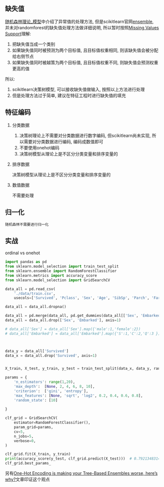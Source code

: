 



## 缺失值

[随机森林理论_模型](5_1随机森林理论_模型.md)中介绍了异常值的处理方法, 但是scikitlearn官网[ensemble](https://scikit-learn.org/stable/modules/ensemble.html#ensemble), 并未对randomforest的缺失值处理方法做详细说明, 所以暂时按照[Missing Values Support](https://scikit-learn.org/stable/modules/tree.html#missing-values-support)理解:
1. 把缺失值当成一个类别
2. 如果缺失值同时被预测为两个目标值, 且目标值权重相同, 则该缺失值会被分配给右侧节点
3. 如果缺失值同时被越策为两个目标值, 且目标值权重不同, 则缺失值会预测权重更高的值

所以:
1. scikitlearn决策树模型, 可以接收缺失值做输入, 按照以上方法进行处理
2. 但是处理方法过于简单, 建议在特征工程时进行缺失值的填充


## 特征编码

1. 分类数据

    1. 决策树理论上不需要对分类数据进行数字编码, 但scikitlearn尚未实现, 所以需要对分类数据进行编码, 编码成数值即可
    2. 不要使用onehot编码
    3. 决策树模型从理论上是不区分分类变量和排序变量的

2. 排序数据

    决策树模型从理论上是不区分分类变量和排序变量的

3. 数值数据

    不需要处理


## 归一化

    随机森林不需要进行归一化



## 实战

ordinal vs onehot

```python
import pandas as pd
from sklearn.model_selection import train_test_split
from sklearn.ensemble import RandomForestClassifier
from sklearn.metrics import accuracy_score
from sklearn.model_selection import GridSearchCV

data_all = pd.read_csv(
    './data/train.csv', 
    usecols=['Survived', 'Pclass', 'Sex', 'Age', 'SibSp', 'Parch', 'Fare',  'Embarked'])

data_all = data_all.dropna()

data_all = pd.merge(data_all, pd.get_dummies(data_all[['Sex', 'Embarked']]), how="inner", left_index=True, right_index=True)
data_all = data_all.drop(['Sex', 'Embarked'], axis=1)

# data_all['Sex'] = data_all['Sex'].map({'male':1,'female':2})
# data_all['Embarked'] = data_all['Embarked'].map({'S':1,'C':2,'Q':3 })



data_y = data_all['Survived']
data_x = data_all.drop('Survived', axis=1)


X_train, X_test, y_train, y_test = train_test_split(data_x, data_y, random_state = 100)

params = {
    'n_estimators': range(1,20),
    'max_depth':  [None, 2, 4, 6, 8, 10],
    'criterion':  ['gini', 'entropy'],
    'max_features': [None, 'sqrt', 'log2', 0.2, 0.4, 0.6, 0.8],
    'random_state': [10]
    
}

clf_grid = GridSearchCV(
    estimator=RandomForestClassifier(),
    param_grid=params,
    cv=5,
    n_jobs=5,
    verbose=0,
)

clf_grid.fit(X_train, y_train)
print(accuracy_score(y_test, clf_grid.predict(X_test)))  # 0.7921348314606742
clf_grid.best_params_ 

```

另有[One-Hot Encoding is making your Tree-Based Ensembles worse, here’s why?](https://towardsdatascience.com/one-hot-encoding-is-making-your-tree-based-ensembles-worse-heres-why-d64b282b5769)文章印证这个观点